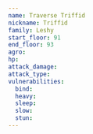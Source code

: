 ```yaml
---
name: Traverse Triffid
nickname: Triffid
family: Leshy
start_floor: 91
end_floor: 93
agro: 
hp: 
attack_damage: 
attack_type: 
vulnerabilities:
  bind: 
  heavy: 
  sleep: 
  slow: 
  stun: 
---
```

